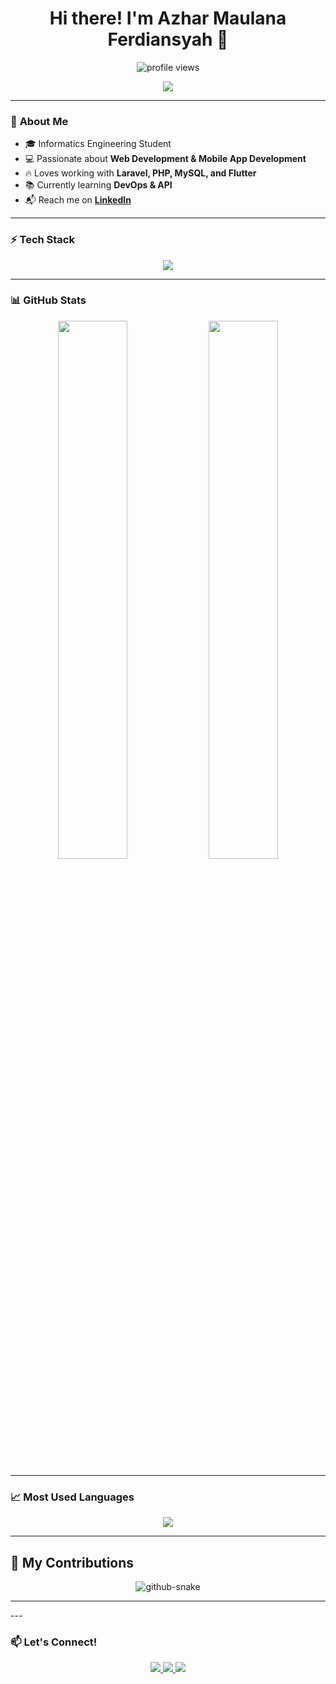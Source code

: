 <h1 align="center">Hi there! I'm Azhar Maulana Ferdiansyah 👋</h1>

<p align="center">
  <img src="https://komarev.com/ghpvc/?username=azharmlnf&label=Profile+Views&color=blue&style=flat-square" alt="profile views" />
</p>

<p align="center">
  <img src="https://readme-typing-svg.herokuapp.com?font=Fira+Code&weight=500&size=22&duration=4000&pause=1000&color=35D5ED&center=true&vCenter=true&width=600&height=40&lines=Welcome+to+my+GitHub!;I'm+a+Tech+Enthusiast;Laravel+%7C+PHP+%7C+MySQL+%7C+Flutter+Developer" />
</p>

---

### 🚀 **About Me**
- 🎓 Informatics Engineering Student  
- 💻 Passionate about **Web Development & Mobile App Development**  
- 🔥 Loves working with **Laravel, PHP, MySQL, and Flutter**  
- 📚 Currently learning **DevOps & API**  
- 📬 Reach me on **[LinkedIn](https://www.linkedin.com/in/#/)**  

---

### ⚡ **Tech Stack**
<p align="center">
  <img src="https://skillicons.dev/icons?i=laravel,php,mysql,flutter,dart,html,css,git,github" />
</p>

---

### 📊 **GitHub Stats**
<p align="center">
  <img width="47%" src="https://github-readme-stats.vercel.app/api?username=azharmlnf&show_icons=true&theme=tokyonight" />
  <img width="47%" src="https://github-readme-streak-stats.herokuapp.com?user=azharmlnf&theme=tokyonight" />
</p>

---

### 📈 **Most Used Languages**
<p align="center">
  <img src="https://github-readme-stats.vercel.app/api/top-langs/?username=azharmlnf&layout=compact&theme=tokyonight" />
</p>

---


## 🐍 My Contributions

<div align="center">
  <picture>
    <source media="(prefers-color-scheme: dark)" srcset="https://raw.githubusercontent.com/{azharmlnf}/{azharmlnf}/output/github-contribution-grid-snake-dark.svg" />
    <source media="(prefers-color-scheme: light)" srcset="https://raw.githubusercontent.com/{azharmlnf}/{azharmlnf}/output/github-contribution-grid-snake.svg" />
    <img alt="github-snake" src="https://raw.githubusercontent.com/{azharmlnf}/{azharmlnf}/output/github-contribution-grid-snake.svg" />
  </picture>
</div>

<hr>
---

### 📫 **Let's Connect!**
<p align="center">
  <a href="https://www.linkedin.com/in/#/">
    <img src="https://img.shields.io/badge/LinkedIn-0077B5?style=for-the-badge&logo=linkedin&logoColor=white" />
  </a>
  <a href="mailto:azharmaulanadeveloper@gmail.com">
    <img src="https://img.shields.io/badge/Gmail-D14836?style=for-the-badge&logo=gmail&logoColor=white" />
  </a>
  <a href="https://github.com/azharmlnf">
    <img src="https://img.shields.io/badge/GitHub-181717?style=for-the-badge&logo=github&logoColor=white" />
  </a>
</p>
